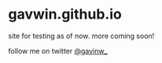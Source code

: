 # gavwin.github.io
site for testing as of now. more coming soon!

follow me on twitter [@gavinw_](https://twitter.com/gavinw_)

